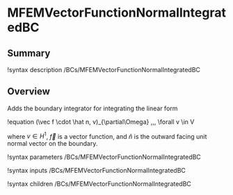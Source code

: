 # MFEMVectorFunctionNormalIntegratedBC

## Summary

!syntax description /BCs/MFEMVectorFunctionNormalIntegratedBC

## Overview

Adds the boundary integrator for integrating the linear form

!equation
(\vec f \cdot \hat n, v)_{\partial\Omega} \,\,\, \forall v \in V

where $v \in H^1$, $\vec f$ is a vector function, and $\hat n$ is the outward facing unit normal
vector on the boundary.

!syntax parameters /BCs/MFEMVectorFunctionNormalIntegratedBC

!syntax inputs /BCs/MFEMVectorFunctionNormalIntegratedBC

!syntax children /BCs/MFEMVectorFunctionNormalIntegratedBC
